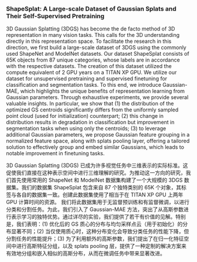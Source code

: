 ### ShapeSplat: A Large-scale Dataset of Gaussian Splats and Their Self-Supervised Pretraining

3D Gaussian Splatting (3DGS) has become the de facto method of 3D representation in many vision tasks. This calls for the 3D understanding directly in this representation space. To facilitate the research in this direction, we first build a large-scale dataset of 3DGS using the commonly used ShapeNet and ModelNet datasets. Our dataset ShapeSplat consists of 65K objects from 87 unique categories, whose labels are in accordance with the respective datasets. The creation of this dataset utilized the compute equivalent of 2 GPU years on a TITAN XP GPU.
We utilize our dataset for unsupervised pretraining and supervised finetuning for classification and segmentation tasks. To this end, we introduce Gaussian-MAE, which highlights the unique benefits of representation learning from Gaussian parameters. Through exhaustive experiments, we provide several valuable insights. In particular, we show that (1) the distribution of the optimized GS centroids significantly differs from the uniformly sampled point cloud (used for initialization) counterpart; (2) this change in distribution results in degradation in classification but improvement in segmentation tasks when using only the centroids; (3) to leverage additional Gaussian parameters, we propose Gaussian feature grouping in a normalized feature space, along with splats pooling layer, offering a tailored solution to effectively group and embed similar Gaussians, which leads to notable improvement in finetuning tasks.

3D Gaussian Splatting (3DGS) 已成为许多视觉任务中三维表示的实际标准。这促使我们直接在这种表示空间中进行三维理解的研究。为推动这一方向的研究，我们首先使用常用的 ShapeNet 和 ModelNet 数据集构建了一个大规模的 3DGS 数据集。我们的数据集 ShapeSplat 包含来自 87 个独特类别的 65K 个对象，其标签与各自的数据集一致。创建此数据集使用了相当于在 TITAN XP GPU 上两年 GPU 计算时间的资源。
我们将此数据集用于无监督预训练和有监督微调，以进行分类和分割任务。为此，我们引入了 Gaussian-MAE 方法，突出了从高斯参数进行表示学习的独特优势。通过详尽的实验，我们提供了若干有价值的见解。特别是，我们表明：(1) 优化后的 GS 质心的分布与均匀采样点云（用于初始化）的分布显著不同；(2) 当仅使用质心时，这种分布变化会导致分类任务的性能下降，但分割任务的性能提升；(3) 为了利用额外的高斯参数，我们提出了在归一化特征空间中进行高斯特征分组，以及 splats pooling 层，提供了一种定制的解决方案来有效地分组和嵌入相似的高斯分布，从而在微调任务中带来显著改进。
